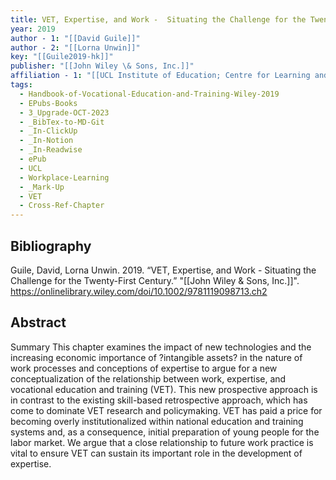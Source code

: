 ```yaml
---
title: VET, Expertise, and Work -  Situating the Challenge for the Twenty-First Century
year: 2019
author - 1: "[[David Guile]]"
author - 2: "[[Lorna Unwin]]"
key: "[[Guile2019-hk]]"
publisher: "[[John Wiley \& Sons, Inc.]]"
affiliation - 1: "[[UCL Institute of Education; Centre for Learning and Life Chances in Knowledge Economies and Societies (LLAKES)]]"
tags:
  - Handbook-of-Vocational-Education-and-Training-Wiley-2019
  - EPubs-Books
  - 3_Upgrade-OCT-2023
  - _BibTex-to-MD-Git
  - _In-ClickUp
  - _In-Notion
  - _In-Readwise
  - ePub
  - UCL
  - Workplace-Learning
  - _Mark-Up
  - VET
  - Cross-Ref-Chapter
---
```


## Bibliography
Guile, David, Lorna Unwin. 2019. “VET, Expertise, and Work -  Situating the Challenge for the Twenty-First Century.” "[[John Wiley \& Sons, Inc.]]". https://onlinelibrary.wiley.com/doi/10.1002/9781119098713.ch2

## Abstract
Summary This chapter examines the impact of new technologies and the increasing economic importance of ?intangible assets? in the nature of work processes and conceptions of expertise to argue for a new conceptualization of the relationship between work, expertise, and vocational education and training (VET). This new prospective approach is in contrast to the existing skill-based retrospective approach, which has come to dominate VET research and policymaking. VET has paid a price for becoming overly institutionalized within national education and training systems and, as a consequence, initial preparation of young people for the labor market. We argue that a close relationship to future work practice is vital to ensure VET can sustain its important role in the development of expertise.